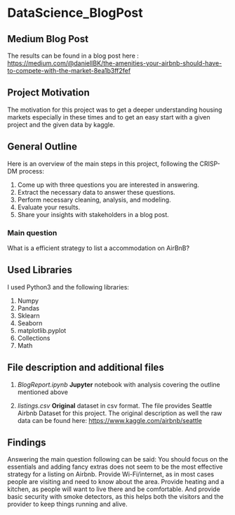 # DataScience_BlogPost

## Medium Blog Post
The results can be found in a blog post here : https://medium.com/@danielIBK/the-amenities-your-airbnb-should-have-to-compete-with-the-market-8ea1b3ff2fef

## Project Motivation
The motivation for this project was to get a deeper understanding
housing markets especially in these times and to get 
an easy start with a given project and the given data by kaggle.

## General Outline
Here is an overview of the main steps in this project, following the CRISP-DM process:  
  1. Come up with three questions you are interested in answering. 
  2. Extract the necessary data to answer these questions. 
  3. Perform necessary cleaning, analysis, and modeling. 
  4. Evaluate your results. 
  5. Share your insights with stakeholders in a blog post.

### Main question
What is a efficient strategy to list a accommodation on AirBnB?

## Used Libraries

I used Python3 and the following libraries:
1. Numpy
2. Pandas
3. Sklearn
4. Seaborn
5. matplotlib.pyplot
6. Collections
7. Math



## File description and additional files
1. _BlogReport.ipynb_ 
    **Jupyter** notebook with analysis covering the outline mentioned above

2. _listings.csv_ **Original** dataset in csv format. 
The file provides Seattle Airbnb Dataset for this project. The original description as well the raw data can be found here: https://www.kaggle.com/airbnb/seattle

## Findings
Answering the main question following can be said:
You should focus on the essentials and adding fancy extras does not seem to be the most effective strategy for a listing on Airbnb. Provide Wi-Fi/internet, as in most cases people are visiting and need to know about the area. Provide heating and a kitchen, as people will want to live there and be comfortable. And provide basic security with smoke detectors, as this helps both the visitors and the provider to keep things running and alive.


